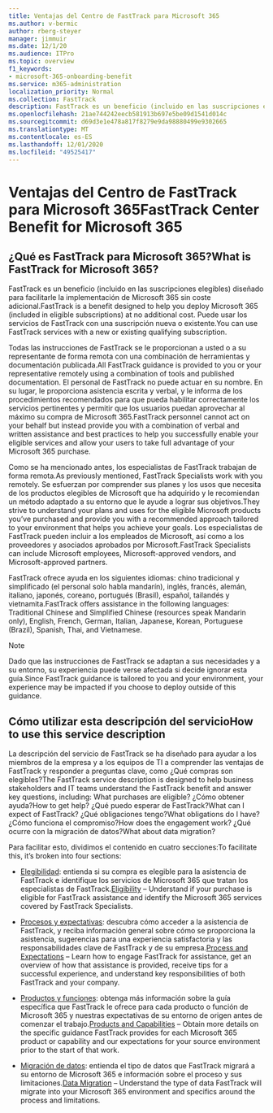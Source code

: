 ```yaml
---
title: Ventajas del Centro de FastTrack para Microsoft 365
ms.author: v-bermic
author: rberg-steyer
manager: jimmuir
ms.date: 12/1/20
ms.audience: ITPro
ms.topic: overview
f1_keywords:
- microsoft-365-onboarding-benefit
ms.service: m365-administration
localization_priority: Normal
ms.collection: FastTrack
description: FastTrack es un beneficio (incluido en las suscripciones elegibles) diseñado para facilitarle la implementación de Microsoft 365 sin coste adicional. Puede usar los servicios de FastTrack con una suscripción nueva o existente.
ms.openlocfilehash: 21ae744242eecb581913b697e5be09d1541d014c
ms.sourcegitcommit: d69d3e1e478a817f8279e9da98880499e9302665
ms.translationtype: MT
ms.contentlocale: es-ES
ms.lasthandoff: 12/01/2020
ms.locfileid: "49525417"
---
```

# <a name="fasttrack-center-benefit-for-microsoft-365"></a><span data-ttu-id="e406f-104">Ventajas del Centro de FastTrack para Microsoft 365</span><span class="sxs-lookup"><span data-stu-id="e406f-104">FastTrack Center Benefit for Microsoft 365</span></span>

## <a name="what-is-fasttrack-for-microsoft-365"></a><span data-ttu-id="e406f-105">¿Qué es FastTrack para Microsoft 365?</span><span class="sxs-lookup"><span data-stu-id="e406f-105">What is FastTrack for Microsoft 365?</span></span>

<span data-ttu-id="e406f-106">FastTrack es un beneficio (incluido en las suscripciones elegibles) diseñado para facilitarle la implementación de Microsoft 365 sin coste adicional.</span><span class="sxs-lookup"><span data-stu-id="e406f-106">FastTrack is a benefit designed to help you deploy Microsoft 365 (included in eligible subscriptions) at no additional cost.</span></span> <span data-ttu-id="e406f-107">Puede usar los servicios de FastTrack con una suscripción nueva o existente.</span><span class="sxs-lookup"><span data-stu-id="e406f-107">You can use FastTrack services with a new or existing qualifying subscription.</span></span>

<span data-ttu-id="e406f-108">Todas las instrucciones de FastTrack se le proporcionan a usted o a su representante de forma remota con una combinación de herramientas y documentación publicada.</span><span class="sxs-lookup"><span data-stu-id="e406f-108">All FastTrack guidance is provided to you or your representative remotely using a combination of tools and published documentation.</span></span> <span data-ttu-id="e406f-109">El personal de FastTrack no puede actuar en su nombre. En su lugar, le proporciona asistencia escrita y verbal, y le informa de los procedimientos recomendados para que pueda habilitar correctamente los servicios pertinentes y permitir que los usuarios puedan aprovechar al máximo su compra de Microsoft 365.</span><span class="sxs-lookup"><span data-stu-id="e406f-109">FastTrack personnel cannot act on your behalf but instead provide you with a combination of verbal and written assistance and best practices to help you successfully enable your eligible services and allow your users to take full advantage of your Microsoft 365 purchase.</span></span>

<span data-ttu-id="e406f-110">Como se ha mencionado antes, los especialistas de FastTrack trabajan de forma remota.</span><span class="sxs-lookup"><span data-stu-id="e406f-110">As previously mentioned, FastTrack Specialists work with you remotely.</span></span> <span data-ttu-id="e406f-111">Se esfuerzan por comprender sus planes y los usos que necesita de los productos elegibles de Microsoft que ha adquirido y le recomiendan un método adaptado a su entorno que le ayude a lograr sus objetivos.</span><span class="sxs-lookup"><span data-stu-id="e406f-111">They strive to understand your plans and uses for the eligible Microsoft products you’ve purchased and provide you with a recommended approach tailored to your environment that helps you achieve your goals.</span></span> <span data-ttu-id="e406f-112">Los especialistas de FastTrack pueden incluir a los empleados de Microsoft, así como a los proveedores y asociados aprobados por Microsoft.</span><span class="sxs-lookup"><span data-stu-id="e406f-112">FastTrack Specialists can include Microsoft employees, Microsoft-approved vendors, and Microsoft-approved partners.</span></span>

<span data-ttu-id="e406f-113">FastTrack ofrece ayuda en los siguientes idiomas: chino tradicional y simplificado (el personal solo habla mandarín), inglés, francés, alemán, italiano, japonés, coreano, portugués (Brasil), español, tailandés y vietnamita.</span><span class="sxs-lookup"><span data-stu-id="e406f-113">FastTrack offers assistance in the following languages: Traditional Chinese and Simplified Chinese (resources speak Mandarin only), English, French, German, Italian, Japanese, Korean, Portuguese (Brazil), Spanish, Thai, and Vietnamese.</span></span>

> [!NOTE]
> <span data-ttu-id="e406f-114">Dado que las instrucciones de FastTrack se adaptan a sus necesidades y a su entorno, su experiencia puede verse afectada si decide ignorar esta guía.</span><span class="sxs-lookup"><span data-stu-id="e406f-114">Since FastTrack guidance is tailored to you and your environment, your experience may be impacted if you choose to deploy outside of this guidance.</span></span>

## <a name="how-to-use-this-service-description"></a><span data-ttu-id="e406f-115">Cómo utilizar esta descripción del servicio</span><span class="sxs-lookup"><span data-stu-id="e406f-115">How to use this service description</span></span>

<span data-ttu-id="e406f-116">La descripción del servicio de FastTrack se ha diseñado para ayudar a los miembros de la empresa y a los equipos de TI a comprender las ventajas de FastTrack y responder a preguntas clave, como ¿Qué compras son elegibles?</span><span class="sxs-lookup"><span data-stu-id="e406f-116">The FastTrack service description is designed to help business stakeholders and IT teams understand the FastTrack benefit and answer key questions, including: What purchases are eligible?</span></span> <span data-ttu-id="e406f-117">¿Cómo obtener ayuda?</span><span class="sxs-lookup"><span data-stu-id="e406f-117">How to get help?</span></span> <span data-ttu-id="e406f-118">¿Qué puedo esperar de FastTrack?</span><span class="sxs-lookup"><span data-stu-id="e406f-118">What can I expect of FastTrack?</span></span> <span data-ttu-id="e406f-119">¿Qué obligaciones tengo?</span><span class="sxs-lookup"><span data-stu-id="e406f-119">What obligations do I have?</span></span> <span data-ttu-id="e406f-120">¿Cómo funciona el compromiso?</span><span class="sxs-lookup"><span data-stu-id="e406f-120">How does the engagement work?</span></span> <span data-ttu-id="e406f-121">¿Qué ocurre con la migración de datos?</span><span class="sxs-lookup"><span data-stu-id="e406f-121">What about data migration?</span></span>

<span data-ttu-id="e406f-122">Para facilitar esto, dividimos el contenido en cuatro secciones:</span><span class="sxs-lookup"><span data-stu-id="e406f-122">To facilitate this, it’s broken into four sections:</span></span>

  - <span data-ttu-id="e406f-123">[Elegibilidad](eligibility.md): entienda si su compra es elegible para la asistencia de FastTrack e identifique los servicios de Microsoft 365 que tratan los especialistas de FastTrack.</span><span class="sxs-lookup"><span data-stu-id="e406f-123">[Eligibility](eligibility.md) – Understand if your purchase is eligible for FastTrack assistance and identify the Microsoft 365 services covered by FastTrack Specialists.</span></span>

  - <span data-ttu-id="e406f-124">[Procesos y expectativas](process-and-expectations.md): descubra cómo acceder a la asistencia de FastTrack, y reciba información general sobre cómo se proporciona la asistencia, sugerencias para una experiencia satisfactoria y las responsabilidades clave de FastTrack y de su empresa.</span><span class="sxs-lookup"><span data-stu-id="e406f-124">[Process and Expectations](process-and-expectations.md) – Learn how to engage FastTrack for assistance, get an overview of how that assistance is provided, receive tips for a successful experience, and understand key responsibilities of both FastTrack and your company.</span></span>

  - <span data-ttu-id="e406f-125">[Productos y funciones](products-and-capabilities.md): obtenga más información sobre la guía específica que FastTrack le ofrece para cada producto o función de Microsoft 365 y nuestras expectativas de su entorno de origen antes de comenzar el trabajo.</span><span class="sxs-lookup"><span data-stu-id="e406f-125">[Products and Capabilities](products-and-capabilities.md) – Obtain more details on the specific guidance FastTrack provides for each Microsoft 365 product or capability and our expectations for your source environment prior to the start of that work.</span></span>

  - <span data-ttu-id="e406f-126">[Migración de datos](data-migration.md): entienda el tipo de datos que FastTrack migrará a su entorno de Microsoft 365 e información sobre el proceso y sus limitaciones.</span><span class="sxs-lookup"><span data-stu-id="e406f-126">[Data Migration](data-migration.md) – Understand the type of data FastTrack will migrate into your Microsoft 365 environment and specifics around the process and limitations.</span></span>
